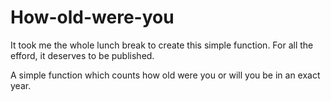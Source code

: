 # How-old-were-you
It took me the whole lunch break to create this simple function. For all the efford, it deserves to be published. 


A simple function which counts how old were you or will you be in an exact year. 
